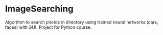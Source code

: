 # ImageSearching

Algorithm to search photos in directory using trained neural networks (cars, faces) with GUI.
Project for Python course.
